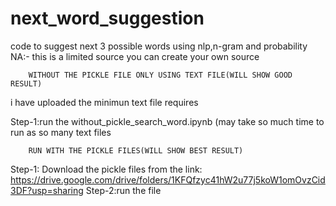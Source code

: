 # next_word_suggestion
code to suggest next 3 possible words using nlp,n-gram and probability
NA:- this is a limited source you can create your own source 

		WITHOUT THE PICKLE FILE ONLY USING TEXT FILE(WILL SHOW GOOD RESULT)
i have uploaded the minimun text file requires

Step-1:run the without_pickle_search_word.ipynb (may take so much time to run  as so many text files

		RUN WITH THE PICKLE FILES(WILL SHOW BEST RESULT)

Step-1: Download the pickle files from the link: https://drive.google.com/drive/folders/1KFQfzyc41hW2u77j5koW1omOvzCid3DF?usp=sharing 
Step-2:run the file 
